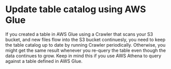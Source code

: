 # Update table catalog using AWS Glue

If you created a table in AWS Glue using a Crawler that scans your S3 bucket, and new files flow into the S3 bucket continuesly, you need to keep the table catalog up to date by running Crawler periodically. Otherwise, you might get the same result whenever you re-query the table even though the data continues to grow. Keep in mind this if you use AWS Athena to query against a table defined in AWS Glue.
